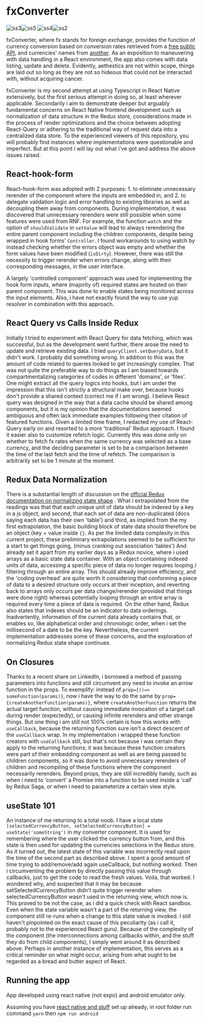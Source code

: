 # fxConverter

![ss3](https://i.postimg.cc/ZRTTbk1f/Screenshot-1641862445.png)![ss5](https://i.postimg.cc/50KvMm6R/Screenshot-1641864855.png)
![ss4](https://i.postimg.cc/g0bz7L4b/Screenshot-1641862375.png)![ss2](https://i.postimg.cc/8CdpgknJ/Screenshot-1641862389.png)


fxConverter, where fx stands for foreign exchange, provides the function of currency conversion based on conversion rates retrieved from a [free public API](https://freecurrencyapi.net/), and currencies' names from [another](https://openexchangerates.org/api/currencies.json). As an exposition to maneuvering with data handling in a React environment, the app also comes with data listing, update and delete. Evidently, aethestics are not within scope, things are laid out so long as they are not so hideous that could not be interacted with, without acquiring cancer.

fxConverter is my second attempt at using Typescript in React Native extensively, but the first serious attempt in doing so, at least wherever applicable. Secondarily i aim to demonstrate deeper but arguably fundamental concerns on React Native frontend development such as normalization of data structure in the Redux store, considerations made in the process of render optimizations and the choice between adopting React-Query or adhering to the traditional way of request data into a centralized data store. To the experienced viewers of this repository, you will probably find instances where implementations were questionable and imperfect. But at this point i will lay out what i've got and address the above issues raised. 

## React-hook-form

React-hook-form was adopted with 2 purposes: 1. to eliminate unnecessary rerender of the component where the inputs are embedded in, and 2. to delegate validation logic and error handling to existing libraries as well as decoupling them away from components. During implementation, it was discovered that unnecessary rerenders were still possible when some features were used from RNF. For example, the function `watch` and the option of `shouldValidate` in `setValue` will lead to always rerendering the entire parent component including the children components, despite being wrapped in hook forms' `Controller`. I found workarounds to using watch by instead checking whether the errors object was empty and whether the form values have been modified (`isDirty`). However, there was still the necessity to trigger rerender when errors change, along with their corresponding messages, in the user interface.

A largely 'controlled component' approach was used for implementing the hook form inputs, where (majority of) required states are hosted on their parent component. This was done to enable states being monitored across the input elements. Also, i have not exactly found the way to use yup resolver in combination with this approach.

## React Query vs Calls Inside Redux

Initially I tried to experiment with React Query for data fetching, which was successful, but as the development went further, there arose the need to update and retrieve existing data. I tried `queryClient.setQueryData`, but it didn't work. I probably did something wrong. In addition to this was the amount of code related to queries looked to get increasingly complex. That was not quite the preferable way to do things as I am biased towards compartmentalizing categories of codes in different 'domains', or 'files'. One might extract all the query logics into hooks, but i am under the impression that this isn't strictly a structural make over, because hooks don't provide a shared context (correct me if i am wrong). I believe React query was designed in the way that a data cache should be shared among components, but it is my opinion that the documentations seemed ambiguous and often lack immediate examples following their citation of featured functions. Given a limited time frame, I redacted my use of React-Query early on and resorted to a more 'traditional' Redux approach. I found it easier also to customize refetch logic. Currently this was done only on whether to fetch fx rates when the same currency was selected as a base currency, and the deciding parameter is set to be a comparison between the time of the last fetch and the time of refetch. The comparison is arbitrarily set to be 1 minute at the moment.

## Redux Data Normalization

There is a substantial length of discussion on the [official Redux documentation on normalizing state shape](https://redux.js.org/usage/structuring-reducers/normalizing-state-shape) . What i extrapolated from the readings was that that each unique unit of data should be indexed by a key in a js object, and second, that each set of data are non-duplicated (docs saying each data has their own 'table') and third, as implied from the my first extrapolation, the basic building block of state data should therefore be an object (key + value inside `{}`. As per the limited data complexity in this current project, these preliminary extrapolations seemed to be sufficient for a start to get things going, (minus cranking out association 'tables') And already set it apart from my earlier days as a Redux novice, where i used arrays as a basic state data container. With an object containing indexed units of data, accessing a specific piece of data no longer requires looping / filtering through an entire array. This should already improve efficiency, and the 'coding overhead' are quite worth it considering that conforming a piece of data to a desired structure only occurs at their inception, and reverting back to arrays only occurs per data change/rerender (provided that things were done right) whereas potentially looping through an entire array is required every time a piece of data is required. On the other hand, Redux also states that indexes should be an indicator to data orderings. Inadvertently, information of the current data already contains that, or enables so, like alphabetical order and chronologic order, when i set the millisecond of a date to be the key. Nevertheless, the current implementation addresses some of these concerns, and the exploration of normalizing Redux state shape continues.

## On Closures

Thanks to a recent share on LinkedIn, i borrowed a method of passing parameters into functions and still circumvent any need to invoke an arrow function in the props. To exemplify: instead of `prop={()=> someFunction(params)}`, now i have the way to do the same by `prop={createAnotherFunction(params)}`, where `createAnotherFunction` returns the actual target function, without causing immediate invocation of a target call during render (expectedly), or causing infinite rerenders and other strange things. But one thing i am still not 100% certain is how this works with `useCallback`, because the returning function sure isn't a direct descent of the `useCallback` wrap. In my implementation i wrapped these function creators with `useCallback` still, but that's not because i was certain they apply to the returning functions; it was because these function creators were part of their embedding component as well as are being passed to children components, so it was done to avoid unnecessary rerenders of children and recompiling of these functions where the component necessarily rerenders. Beyond props, they are still incredibly handy, such as when i need to 'convert' a Promise into a function to be used inside a 'call' by Redux Saga, or when i need to parameterize a certain view style.

## useState 101

An instance of me returning to a total noob. I have a local state `[selectedCurrencyButton, setSelectedCurrencyButton] = useState('someString')` in my converter component. It is used for remembering where the user clicked the currency button from, and this state is then used for updating the currencies selections in the Redux store. As it turned out, the latest state of this variable was incorrectly read upon the time of the second part as described above. I spent a good amount of time trying to add/remove/add again useCallback, but nothing worked. Then i circumventing the problem by directly passing this value through callbacks, just to get the code to read the fresh values. Voila, that worked. I wondered why, and suspected that it may be because setSelectedCurrencyButton didn't quite trigger rerender when selectedCurrencyButton wasn't used in the returning view, which now is. This proved to be not the case, as i did a quick check with React sandbox. Even when the state variable wasn't a part of the returning view, the component still re-runs when a change to this state value is invoked. I still haven't pinpointed on the exact cause of this peculiarity (as i call it, probably not to the experienced React guru). Because of the complexity of the component (the interconnections among callbacks within, and the stuff they do from child components), I simply went around it as described above. Perhaps in another instance of implementation, this serves as a critical reminder on what might occur, arising from what ought to be regarded as a bread and butter aspect of React.

## Running the app

App developed using react native (not expo) and android emulator only.

Assuming you have [react native and stuff](https://reactnative.dev/docs/environment-setup) set up already, in root folder run command `yarn` then `npm run android`
